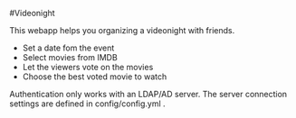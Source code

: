 #Videonight

This webapp helps you organizing a videonight with friends.

- Set a date fom the event
- Select movies from IMDB
- Let the viewers vote on the movies
- Choose the best voted movie to watch

Authentication only works with an LDAP/AD server. The server connection
settings are defined in config/config.yml .
